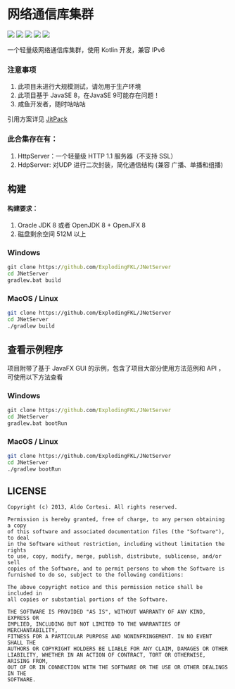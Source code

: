 # 网络通信库集群


![](https://img.shields.io/badge/LICENSE-MIT-green.svg)  ![](https://img.shields.io/badge/CODE-Kotlin-green.svg)  ![](https://img.shields.io/badge/BUILD-Gradle-green.svg)  ![](https://img.shields.io/badge/TYPE-LIBRARY-green.svg)  [![](https://jitpack.io/v/ExplodingFKL/JNetServer.svg)](https://jitpack.io/#ExplodingFKL/JNetServer)


一个轻量级网络通信库集群，使用 Kotlin 开发，兼容 IPv6

### 注意事项

1. 此项目未进行大规模测试，请勿用于生产环境
2. 此项目基于 JavaSE 8，在JavaSE 9可能存在问题！
3. 咸鱼开发者，随时咕咕咕

引用方案详见 [JitPack](https://jitpack.io/#ExplodingFKL/JNetServer)

### 此合集存在有：

1. HttpServer：一个轻量级 HTTP 1.1 服务器（不支持 SSL）
2. HdpServer: 对UDP 进行二次封装，简化通信结构 (兼容 广播、单播和组播)

## 构建

#### 构建要求：

1. Oracle JDK 8 或者 OpenJDK 8 +  OpenJFX 8
2. 磁盘剩余空间 512M 以上 

### Windows


```cmd
git clone https://github.com/ExplodingFKL/JNetServer
cd JNetServer
gradlew.bat build
```

### MacOS / Linux

```bash
git clone https://github.com/ExplodingFKL/JNetServer
cd JNetServer
./gradlew build
```


## 查看示例程序

项目附带了基于 JavaFX GUI 的示例，包含了项目大部分使用方法范例和 API ，可使用以下方法查看

### Windows

```cmd
git clone https://github.com/ExplodingFKL/JNetServer
cd JNetServer
gradlew.bat bootRun

```

### MacOS / Linux

```bash
git clone https://github.com/ExplodingFKL/JNetServer
cd JNetServer
./gradlew bootRun

```



## LICENSE

```
Copyright (c) 2013, Aldo Cortesi. All rights reserved.

Permission is hereby granted, free of charge, to any person obtaining a copy
of this software and associated documentation files (the "Software"), to deal
in the Software without restriction, including without limitation the rights
to use, copy, modify, merge, publish, distribute, sublicense, and/or sell
copies of the Software, and to permit persons to whom the Software is
furnished to do so, subject to the following conditions:

The above copyright notice and this permission notice shall be included in
all copies or substantial portions of the Software.

THE SOFTWARE IS PROVIDED "AS IS", WITHOUT WARRANTY OF ANY KIND, EXPRESS OR
IMPLIED, INCLUDING BUT NOT LIMITED TO THE WARRANTIES OF MERCHANTABILITY,
FITNESS FOR A PARTICULAR PURPOSE AND NONINFRINGEMENT. IN NO EVENT SHALL THE
AUTHORS OR COPYRIGHT HOLDERS BE LIABLE FOR ANY CLAIM, DAMAGES OR OTHER
LIABILITY, WHETHER IN AN ACTION OF CONTRACT, TORT OR OTHERWISE, ARISING FROM,
OUT OF OR IN CONNECTION WITH THE SOFTWARE OR THE USE OR OTHER DEALINGS IN THE
SOFTWARE.
```